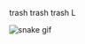 trash
trash
trash
L


![snake gif](https://github.com/Yash-xoxo/Yash-xoxo/blob/output/github-snake-dark.svg)
